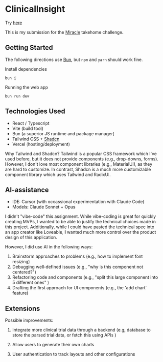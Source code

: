 # ClinicalInsight

Try [here](https://clinical-insights.vercel.app/)

This is my submission for the [Miracle](https://www.miracleml.com/) takehome challenge.

## Getting Started

The following directions use [Bun](https://www.bun.sh), but `npm` and `yarn` should work fine.

Install dependencies

```
bun i
```

Running the web app

```
bun run dev
```

## Technologies Used

- React / Typescript
- Vite (build tool)
- Bun (a superior JS runtime and package manager)
- Tailwind CSS + [Shadcn](https://ui.shadcn.com/)
- Vercel (hosting/deployment)

Why Tailwind and Shadcn? Tailwind is a popular CSS framework which I've used before, but it does not provide components (e.g., drop-downs, forms). However, I don't love most component libraries (e.g., MaterialUI), as they are hard to customize. In contrast, Shadcn is a much more customizable component library which uses Tailwind and RadixUI.

## AI-assistance

- IDE: Cursor (with occassional experimentation with Claude Code)
- Models: Claude Sonnet + Opus

I didn't "vibe-code" this assignment. While vibe-coding is great for quickly creating MVPs, I wanted to be able to justify the technical choices made in this project. Additionally, while I could have pasted the technical spec into an app creator like Loveable, I wanted much more control over the product design of this application.

However, I did use AI in the following ways:

1. Brainstorm approaches to problems (e.g., how to implement font resizing)
2. Debugging well-defined issues (e.g., "why is this component not centered?")
3. Refactoring code and components (e.g., "split this large component into 5 different ones" )
4. Drafting the first approach for UI components (e.g., the 'add chart' feature)

## Extensions

Possible improvements:

1. Integrate more clinical trial data through a backend (e.g, database to store the parsed trial data, or fetch this using APIs )

2. Allow users to generate their own charts

3. User authentication to track layouts and other configurations
